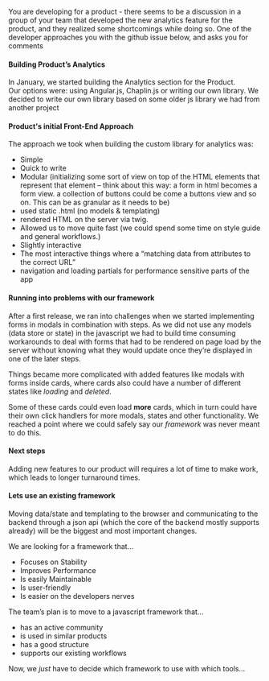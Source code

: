 You are developing for a product - there seems to be a discussion in a group of your team that developed the new analytics feature for the product, and they realized some shortcomings while doing so. One of the developer approaches you with the github issue below, and asks you for comments

#### Building Product’s Analytics
In January, we started building the Analytics section for the Product.  
Our options were: using Angular.js, Chaplin.js or writing our own library. 
We decided to write our own library based on some older js library we had from another project

#### Product's initial Front-End Approach
The approach we took when building the custom library for analytics was:
- Simple
- Quick to write
- Modular (initializing some sort of view on top of the HTML elements that represent that element – think about this way: a form in html becomes a form view. a collection of buttons could be come a buttons view and so on. This can be as granular as it needs to be)
- used static .html (no models & templating)
- rendered HTML on the server via twig.
- Allowed us to move quite fast (we could spend some time on style guide and general workflows.)
- Slightly interactive
 - The most interactive things where a “matching data from attributes to the correct URL”
- navigation and loading partials for performance sensitive parts of the app

#### Running into problems with our framework
After a first release, we ran into challenges when we started implementing forms in modals in combination with steps. As we did not use any models (data store or state) in the javascript we had to build time consuming workarounds to deal with forms that had to be rendered on page load by the server without knowing what they would update once they’re displayed in one of the later steps.

Things became more complicated with added features like modals with forms inside cards, where cards also could have a number of different states like _loading_ and _deleted_.

Some of these cards could even load __more__ cards, which in turn could have their own click handlers for more modals, states and other functionality. We reached a point where we could safely say our _framework_ was never meant to do this.

#### Next steps
Adding new features to our product will requires a lot of time to make work, which leads to longer turnaround times.

#### Lets use an existing framework
Moving data/state and templating to the browser and communicating to the backend through a json api (which the core of the backend mostly supports already) will be the biggest and most important changes.

We are looking for a framework that...
- Focuses on Stability
- Improves Performance
- Is easily Maintainable
- Is user-friendly
- Is easier on the developers nerves

The team’s plan is to move to a javascript framework that...
- has an active community
- is used in similar products
- has a good structure
- supports our existing workflows

Now, we _just_ have to decide which framework to use with which tools…